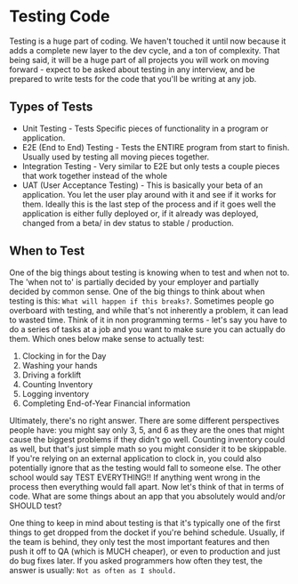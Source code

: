 # Testing Code

Testing is a huge part of coding. We haven't touched it until now because it adds a complete new layer to the dev cycle, and a ton of complexity. That being said, it will be a huge part of all projects you will work on moving forward - expect to be asked about testing in any interview, and be prepared to write tests for the code that you'll be writing at any job.

## Types of Tests

- Unit Testing - Tests Specific pieces of functionality in a program or application.
- E2E (End to End) Testing - Tests the ENTIRE program from start to finish. Usually used by testing all moving pieces together.
- Integration Testing - Very similar to E2E but only tests a couple pieces that work together instead of the whole
- UAT (User Acceptance Testing) - This is basically your beta of an application. You let the user play around with it and see if it works for them. Ideally this is the last step of the process and if it goes well the application is either fully deployed or, if it already was deployed, changed from a beta/ in dev status to stable / production.

## When to Test

One of the big things about testing is knowing when to test and when not to. The 'when not to' is partially decided by your employer and partially decided by common sense. One of the big things to think about when testing is this: `What will happen if this breaks?`. Sometimes people go overboard with testing, and while that's not inherently a problem, it can lead to wasted time. Think of it in non programming terms - let's say you have to do a series of tasks at a job and you want to make sure you can actually do them. Which ones below make sense to actually test:

1. Clocking in for the Day
2. Washing your hands
3. Driving a forklift
4. Counting Inventory
5. Logging inventory
6. Completing End-of-Year Financial information

Ultimately, there's no right answer. There are some different perspectives people have: you might say only 3, 5, and 6 as they are the ones that might cause the biggest problems if they didn't go well. Counting inventory could as well, but that's just simple math so you might consider it to be skippable. If you're relying on an external application to clock in, you could also potentially ignore that as the testing would fall to someone else. The other school would say TEST EVERYTHING!! If anything went wrong in the process then everything would fall apart. Now let's think of that in terms of code. What are some things about an app that you absolutely would and/or SHOULD test?

One thing to keep in mind about testing is that it's typically one of the first things to get dropped from the docket if you're behind schedule. Usually, if the team is behind, they only test the most important features and then push it off to QA (which is MUCH cheaper), or even to production and just do bug fixes later. If you asked programmers how often they test, the answer is usually: `Not as often as I should.`
